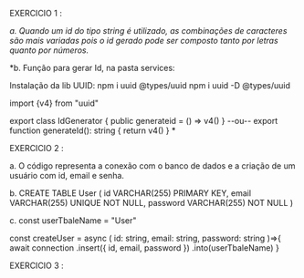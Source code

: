 EXERCICIO 1 : 

*a. Quando um id do tipo string é utilizado, as combinações de caracteres são mais variadas pois o id gerado pode ser composto tanto por letras quanto por números.*

*b. Função para gerar Id, na pasta services:

Instalação da lib UUID: 
npm i uuid @types/uuid
npm i uuid -D @types/uuid

import {v4} from "uuid"

export class IdGenerator {
    public generateid = () =>  v4()
}
--ou--
export function generateId(): string {
    return v4()
}
*

EXERCICIO 2 : 

a. O código representa a conexão com o banco de dados e a criação de um usuário com id, email e senha.

b. CREATE TABLE User (
    id VARCHAR(255) PRIMARY KEY,
    email VARCHAR(255) UNIQUE NOT NULL,
    password VARCHAR(255) NOT NULL
)

c. 
const userTbaleName =  "User"
 
const createUser = async (
    id: string,
    email: string,
    password: string
)=>{
    await connection 
    .insert({
        id,
        email,
        password
    })
    .into(userTbaleName)
}

EXERCICIO 3 :

